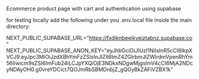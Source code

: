 Ecommerce product page with cart and authentication using supabase

for testing locally add the following under you .env.local file inside the main directory:

NEXT_PUBLIC_SUPABASE_URL="https://fxdiknbeeikveiztabnz.supabase.co"
NEXT_PUBLIC_SUPABASE_ANON_KEY="eyJhbGciOiJIUzI1NiIsInR5cCI6IkpXVCJ9.eyJpc3MiOiJzdXBhYmFzZSIsInJlZiI6ImZ4ZGlrbmJlZWlrdmVpenRhYm56Iiwicm9sZSI6ImFub24iLCJpYXQiOjE3NDkxNDgwMjgsImV4cCI6MjA2NDcyNDAyOH0.g0vreYDCict7QOJmRbSBMDnbjZ_gQGyBkZAFiVZBX1k"
